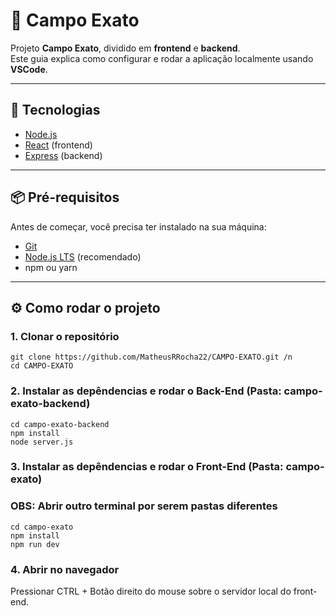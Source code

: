 # 🌱 Campo Exato

Projeto **Campo Exato**, dividido em **frontend** e **backend**.  
Este guia explica como configurar e rodar a aplicação localmente usando **VSCode**.

---

## 🚀 Tecnologias
- [Node.js](https://nodejs.org/)
- [React](https://reactjs.org/) (frontend)
- [Express](https://expressjs.com/) (backend)

---

## 📦 Pré-requisitos
Antes de começar, você precisa ter instalado na sua máquina:
- [Git](https://git-scm.com/)
- [Node.js LTS](https://nodejs.org/) (recomendado)
- npm ou yarn

---

## ⚙️ Como rodar o projeto

### 1. Clonar o repositório
```
git clone https://github.com/MatheusRRocha22/CAMPO-EXATO.git /n
cd CAMPO-EXATO
```

### 2. Instalar as depêndencias e rodar o Back-End (Pasta: campo-exato-backend)
```
cd campo-exato-backend
npm install
node server.js
```
### 3. Instalar as depêndencias e rodar o Front-End (Pasta: campo-exato)
### OBS: Abrir outro terminal por serem pastas diferentes 
```
cd campo-exato
npm install
npm run dev
```
### 4. Abrir no navegador

Pressionar CTRL + Botão direito do mouse sobre o servidor local do front-end.
